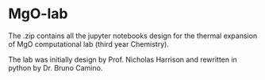 # MgO-lab

The .zip contains all the jupyter notebooks design for the thermal expansion of MgO computational lab (third year Chemistry).

The lab was initially design by Prof. Nicholas Harrison and rewritten in python by Dr. Bruno Camino.
